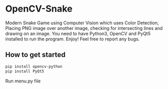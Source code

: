 OpenCV-Snake
===========
Modern Snake Game using Computer Vision which uses Color Detection, Placing PNG image over another image, checking for intersecting lines and drawing on an image. You need to have Python3, OpenCV and PyQt5 installed to run the program. Enjoy! Feel free to report any bugs.

How to get started
------------------
```sh
pip install opencv-python
pip install PyQt5
```
Run menu.py file
